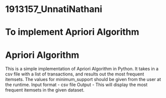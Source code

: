 # 1913157_UnnatiNathani
# To implement Apriori Algorithm
# Apriori Algorithm
This is a simple implementation of Apriori Algorithm in Python. It takes in a csv file with a list of transactions, and results out the most frequent itemsets. The values for minimum_support should be given from the user at the runtime. Input format - csv file Output - This will display the most frequent itemsets in the given dataset.
